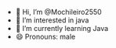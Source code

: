 - 👋 Hi, I’m @Mochileiro2550
- 👀 I’m interested in java
- 🌱 I’m currently learning Java
- 😄 Pronouns: male

<!---
Mochileiro2550/Mochileiro2550 is a ✨ special ✨ repository because its `README.md` (this file) appears on your GitHub profile.
You can click the Preview link to take a look at your changes.
--->
